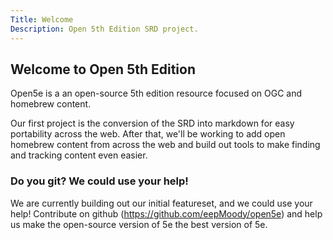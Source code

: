 ```yaml
---
Title: Welcome
Description: Open 5th Edition SRD project.
---
```


## Welcome to Open 5th Edition
Open5e is a an open-source 5th edition resource focused on OGC and homebrew content.

Our first project is the conversion of the SRD into markdown for easy portability across the web. After that, we'll be working to add open homebrew content from across the web and build out tools to make finding and tracking content even easier.

### Do you git? We could use your help!
We are currently building out our initial featureset, and we could use your help! Contribute on github (https://github.com/eepMoody/open5e) and help us make the open-source version of 5e the best version of 5e.
